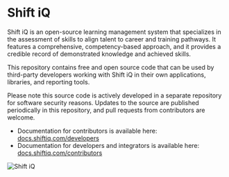 # Shift iQ

Shift iQ is an open-source learning management system that specializes in the assessment of skills to align talent to career and training pathways. It features a comprehensive, competency-based approach, and it provides a credible record of demonstrated knowledge and achieved skills. 

This repository contains free and open source code that can be used by third-party developers working with Shift iQ in their own applications, libraries, and reporting tools.

Please note this source code is actively developed in a separate repository for software security reasons. Updates to the source are published periodically in this repository, and pull requests from contributors are welcome.

- Documentation for contributors is available here: [docs.shiftiq.com/developers](https://docs.shiftiq.com/developers)
- Documentation for developers and integrators is available here: [docs.shiftiq.com/contributors](https://docs.shiftiq.com/contributors)

![Shift iQ](https://www.shiftiq.com/images/logos/shift-iq.png)
